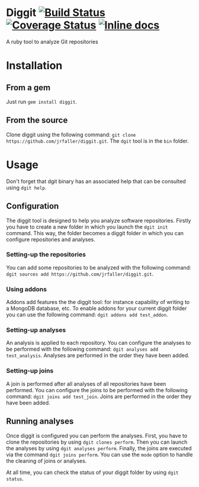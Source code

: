 # Diggit [![Build Status](https://travis-ci.org/jrfaller/diggit.svg?branch=develop)](https://travis-ci.org/jrfaller/diggit) [![Coverage Status](https://coveralls.io/repos/jrfaller/diggit/badge.svg?branch=develop)](https://coveralls.io/r/jrfaller/diggit?branch=develop) [![Inline docs](http://inch-ci.org/github/jrfaller/diggit.svg?branch=develop)](http://inch-ci.org/github/jrfaller/diggit)

A ruby tool to analyze Git repositories

# Installation

## From a gem

Just run `gem install diggit`.

## From the source

Clone diggit using the following command: `git clone https://github.com/jrfaller/diggit.git`. The `dgit` tool is in the `bin` folder.

# Usage

Don't forget that dgit binary has an associated help that can be consulted using `dgit help`.

## Configuration

The diggit tool is designed to help you analyze software repositories. Firstly you have to create a new folder in which you launch the `dgit init` command. This way, the folder becomes a diggit folder in which you can configure repositories and analyses.

### Setting-up the repositories

You can add some repositories to be analyzed with the following command: `dgit sources add https://github.com/jrfaller/diggit.git`.

### Using addons

Addons add features the the diggit tool: for instance capability of writing to a MongoDB database, etc. To enable addons for your current diggit folder you can use the following command: `dgit addons add test_addon`.

### Setting-up analyses

An analysis is applied to each repository. You can configure the analyses to be performed with the following command: `dgit analyses add test_analysis`. Analyses are performed in the order they have been added.

### Setting-up joins

A join is performed after all analyses of all repositories have been performed. You can configure the joins to be performed with the following command: `dgit joins add test_join`. Joins are performed in the order they have been added.

## Running analyses

Once diggit is configured you can perform the analyses. First, you have to clone the repositories by using `dgit clones perform`. Then you can launch the analyses by using `dgit analyses perform`. Finally, the joins are executed via the command `dgit joins perform`. You can use the `mode` option to handle the cleaning of joins or analyses.

At all time, you can check the status of your diggit folder by using `dgit status`.
